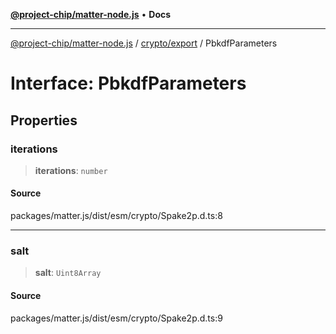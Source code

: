 [**@project-chip/matter-node.js**](../../../README.md) • **Docs**

***

[@project-chip/matter-node.js](../../../modules.md) / [crypto/export](../README.md) / PbkdfParameters

# Interface: PbkdfParameters

## Properties

### iterations

> **iterations**: `number`

#### Source

packages/matter.js/dist/esm/crypto/Spake2p.d.ts:8

***

### salt

> **salt**: `Uint8Array`

#### Source

packages/matter.js/dist/esm/crypto/Spake2p.d.ts:9
